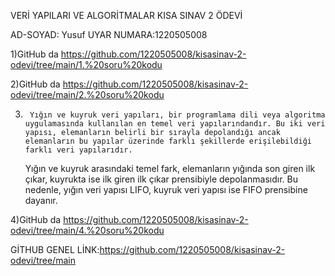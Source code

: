 VERİ YAPILARI VE ALGORİTMALAR
KISA SINAV 2 ÖDEVİ

AD-SOYAD:   Yusuf UYAR			NUMARA:1220505008

1)GitHub da
https://github.com/1220505008/kisasinav-2-odevi/tree/main/1.%20soru%20kodu


2)GitHub da
https://github.com/1220505008/kisasinav-2-odevi/tree/main/2.%20soru%20kodu


3)   	Yığın ve kuyruk veri yapıları, bir programlama dili veya algoritma uygulamasında kullanılan en temel veri yapılarındandır. Bu iki veri yapısı, elemanların belirli bir sırayla depolandığı ancak elemanların bu yapılar üzerinde farklı şekillerde erişilebildiği farklı veri yapılarıdır.
	Yığın ve kuyruk arasındaki temel fark, elemanların yığında son giren ilk çıkar, kuyrukta ise ilk giren ilk çıkar prensibiyle depolanmasıdır. Bu nedenle, yığın veri yapısı LIFO, kuyruk veri yapısı ise FIFO prensibine dayanır. 



4)GitHub da
https://github.com/1220505008/kisasinav-2-odevi/tree/main/4.%20soru%20kodu


GİTHUB GENEL LİNK:https://github.com/1220505008/kisasinav-2-odevi/tree/main
